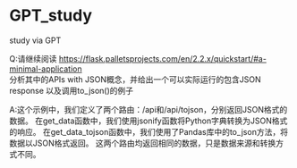 # GPT_study
study via GPT

Q:请继续阅读 https://flask.palletsprojects.com/en/2.2.x/quickstart/#a-minimal-application   
 分析其中的APIs with JSON概念，并给出一个可以实际运行的包含JSON response 以及调用to_json()的例子

A:这个示例中，我们定义了两个路由：/api和/api/tojson，分别返回JSON格式的数据。
 在get_data函数中，我们使用jsonify函数将Python字典转换为JSON格式的响应。
 在get_data_tojson函数中，我们使用了Pandas库中的to_json方法，将数据以JSON格式返回。
 这两个路由均返回相同的数据，只是数据来源和转换方式不同。
